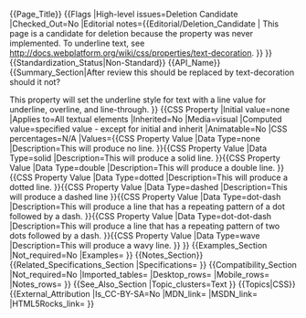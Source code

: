 {{Page_Title}}
{{Flags
|High-level issues=Deletion Candidate
|Checked_Out=No
|Editorial notes={{Editorial/Deletion_Candidate
| This page is a candidate for deletion because the property was never implemented. To underline text, see http://docs.webplatform.org/wiki/css/properties/text-decoration.
}}
}}
{{Standardization_Status|Non-Standard}}
{{API_Name}}
{{Summary_Section|After review this should be replaced by text-decoration should it not?

This property will set the underline style for text with a line value for underline, overline, and line-through.
}}
{{CSS Property
|Initial value=none
|Applies to=All textual elements
|Inherited=No
|Media=visual
|Computed value=specified value - except for initial and inherit
|Animatable=No
|CSS percentages=N/A
|Values={{CSS Property Value
|Data Type=none
|Description=This will produce no line.
}}{{CSS Property Value
|Data Type=solid
|Description=This will produce a solid line.
}}{{CSS Property Value
|Data Type=double
|Description=This will produce a double line.
}}{{CSS Property Value
|Data Type=dotted
|Description=This will produce a dotted line.
}}{{CSS Property Value
|Data Type=dashed
|Description=This will produce a dashed line
}}{{CSS Property Value
|Data Type=dot-dash
|Description=This will produce a line that has a repeating pattern of a dot followed by a dash.
}}{{CSS Property Value
|Data Type=dot-dot-dash
|Description=This will produce a line that has a repeating pattern of two dots followed by a dash.
}}{{CSS Property Value
|Data Type=wave
|Description=This will produce a wavy line.
}}
}}
{{Examples_Section
|Not_required=No
|Examples=
}}
{{Notes_Section}}
{{Related_Specifications_Section
|Specifications=
}}
{{Compatibility_Section
|Not_required=No
|Imported_tables=
|Desktop_rows=
|Mobile_rows=
|Notes_rows=
}}
{{See_Also_Section
|Topic_clusters=Text
}}
{{Topics|CSS}}
{{External_Attribution
|Is_CC-BY-SA=No
|MDN_link=
|MSDN_link=
|HTML5Rocks_link=
}}